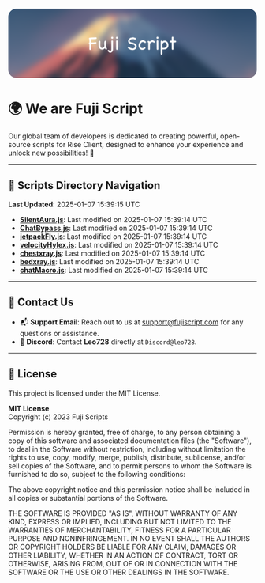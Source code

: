![Banner](.github/b.webp)

# 🌍 **We are Fuji Script**

Our global team of developers is dedicated to creating powerful, open-source scripts for Rise Client, designed to enhance your experience and unlock new possibilities! 🌟

---
<!-- SCRIPTS_NAVIGATION_START -->
## 📂 **Scripts Directory Navigation**

**Last Updated**: 2025-01-07 15:39:15 UTC

- **[SilentAura.js](scripts/SilentAura.js)**: Last modified on 2025-01-07 15:39:14 UTC
- **[ChatBypass.js](scripts/ChatBypass.js)**: Last modified on 2025-01-07 15:39:14 UTC
- **[jetpackFly.js](scripts/jetpackFly.js)**: Last modified on 2025-01-07 15:39:14 UTC
- **[velocityHylex.js](scripts/velocityHylex.js)**: Last modified on 2025-01-07 15:39:14 UTC
- **[chestxray.js](scripts/chestxray.js)**: Last modified on 2025-01-07 15:39:14 UTC
- **[bedxray.js](scripts/bedxray.js)**: Last modified on 2025-01-07 15:39:14 UTC
- **[chatMacro.js](scripts/chatMacro.js)**: Last modified on 2025-01-07 15:39:14 UTC

<!-- SCRIPTS_NAVIGATION_END -->

---

## 💬 **Contact Us**  
- 📬 **Support Email**: Reach out to us at [support@fujiscript.com](mailto:support@fujiscript.com) for any questions or assistance.  
- 💬 **Discord**: Contact **Leo728** directly at `Discord@leo728`.

---

## 📜 **License**

This project is licensed under the MIT License.  

**MIT License**  
Copyright (c) 2023 Fuji Scripts  

Permission is hereby granted, free of charge, to any person obtaining a copy of this software and associated documentation files (the "Software"), to deal in the Software without restriction, including without limitation the rights to use, copy, modify, merge, publish, distribute, sublicense, and/or sell copies of the Software, and to permit persons to whom the Software is furnished to do so, subject to the following conditions:  

The above copyright notice and this permission notice shall be included in all copies or substantial portions of the Software.  

THE SOFTWARE IS PROVIDED "AS IS", WITHOUT WARRANTY OF ANY KIND, EXPRESS OR IMPLIED, INCLUDING BUT NOT LIMITED TO THE WARRANTIES OF MERCHANTABILITY, FITNESS FOR A PARTICULAR PURPOSE AND NONINFRINGEMENT. IN NO EVENT SHALL THE AUTHORS OR COPYRIGHT HOLDERS BE LIABLE FOR ANY CLAIM, DAMAGES OR OTHER LIABILITY, WHETHER IN AN ACTION OF CONTRACT, TORT OR OTHERWISE, ARISING FROM, OUT OF OR IN CONNECTION WITH THE SOFTWARE OR THE USE OR OTHER DEALINGS IN THE SOFTWARE.  
